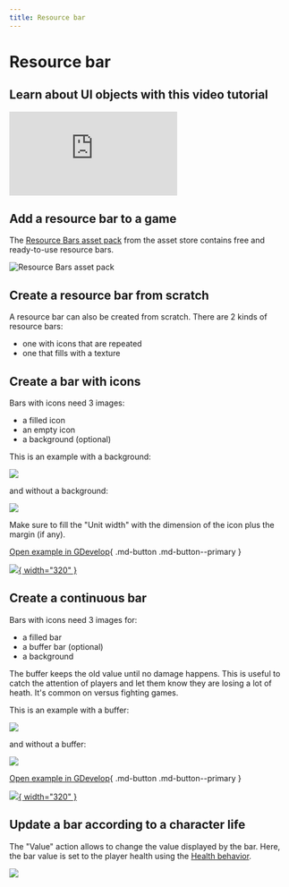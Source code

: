 ```yaml
---
title: Resource bar
---
```

# Resource bar

## Learn about UI objects with this video tutorial

<div class="video-container">
  <iframe src="https://www.youtube.com/embed/plkHd4uPI4U" frameborder="0" allowfullscreen></iframe>
</div>

## Add a resource bar to a game

The [Resource Bars asset pack](https://gdevelop.io/asset-store/free/resource-bars-resource-bars) from the asset store contains free and ready-to-use resource bars.

![Resource Bars asset pack](resource-bar-asset-store.png)

## Create a resource bar from scratch

A resource bar can also be created from scratch. There are 2 kinds of resource bars:

- one with icons that are repeated
- one that fills with a texture

## Create a bar with icons

Bars with icons need 3 images:

- a filled icon
- an empty icon
- a background (optional)

This is an example with a background:

![](resource-bar-unit-background.png)

and without a background:

![](resource-bar-unit-no-background.png)

Make sure to fill the "Unit width" with the dimension of the icon plus the margin (if any).

[Open example in GDevelop](https://editor.gdevelop.io/?project=example://space-asteroids){ .md-button .md-button--primary }

[![](/gdevelop5/objects/space-asteroids.png){ width="320" }](https://editor.gdevelop.io/?project=example://space-asteroids)

## Create a continuous bar

Bars with icons need 3 images for:

- a filled bar
- a buffer bar (optional)
- a background

The buffer keeps the old value until no damage happens. This is useful to catch the attention of players and let them know they are losing a lot of heath. It's common on versus fighting games.

This is an example with a buffer:

![](resource-bar-continuous-buffer.png)

and without a buffer:

![](resource-bar-continuous-no-buffer.png)

[Open example in GDevelop](https://editor.gdevelop.io/?project=example://top-down-rpg){ .md-button .md-button--primary }

[![](../top-down-rpg-battle.png){ width="320" }](https://editor.gdevelop.io/?project=example://top-down-rpg)

## Update a bar according to a character life

The "Value" action allows to change the value displayed by the bar. Here, the bar value is set to the player health using the [Health behavior](/gdevelop5/extensions/health/reference).

![](resource-bar-value-action.png)